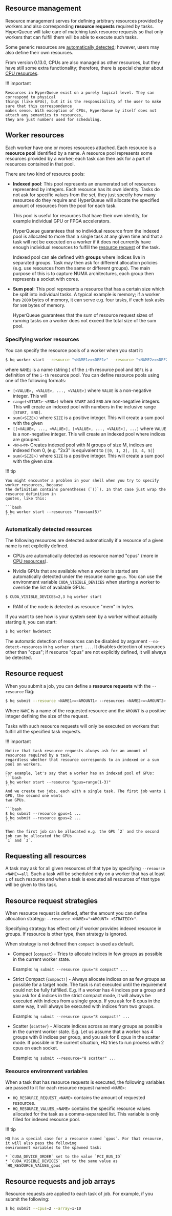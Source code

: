 ## Resource management

Resource management serves for defining arbitrary resources provided by workers and
also corresponding **resource requests** required by tasks. HyperQueue will take care of matching
task resource requests so that only workers that can fulfill them will be able to execute such tasks.

Some generic resources are [automatically detected](#automatically-detected-resources); however,
users may also define their own resources.

From version 0.13.0, CPUs are also managed as other resources, but they have still some extra functionality;
therefore, there is special chapter about [CPU resources](cresources.md). 

!!! important

    Resources in HyperQueue exist on a purely logical level. They can correspond to physical
    things (like GPUs), but it is the responsibility of the user to make sure that this correspondence
    makes sense. With exception of CPUs, HyperQueue by itself does not attach any semantics to resources,
    they are just numbers used for scheduling.


## Worker resources

Each worker have one or mores resources attached. Each resource is a **resource pool**
identified by a name. A resource pool represents some resources provided by a worker; each task can
then ask for a part of resources contained in that pool.

There are two kind of resource pools:

* **Indexed pool**: This pool represents an enumerated set of resources represented by integers.
Each resource has its own identity. Tasks do not ask for specific values from the set, they just specify
how many resources do they require and HyperQueue will allocate the specified amount of resources
from the pool for each task.

    This pool is useful for resources that have their own identity, for example individual GPU or
    FPGA accelerators.

    HyperQueue guarantees that no individual resource from the indexed pool is allocated to more than
    a single task at any given time and that a task will not be executed on a worker if it does not
    currently have enough individual resources to fulfill the [resource request](#resource-request)
    of the task.

    Indexed pool can ale defined with **groups** where indices live in separated groups. Task may
    then ask for different allocation policies (e.g. use resources from the same or different groups).
    The main purpose of this is to capture NUMA architectures, each group then represents a socket with cores.

* **Sum pool**: This pool represents a resource that has a certain size which be split into individual
    tasks. A typical example is memory; if a worker has `2000` bytes of memory, it can serve e.g. four
    tasks, if each task asks for `500` bytes of memory.

    HyperQueue guarantees that the sum of resource request sizes of *running* tasks on a worker does
    not exceed the total size of the sum pool.

### Specifying worker resources

You can specify the resource pools of a worker when you start it:

```bash
$ hq worker start --resource "<NAME1>=<DEF1>" --resource "<NAME2>=<DEF2>" ...
```

where `NAMEi` is a name (string ) of the `i`-th resource pool and `DEFi` is a definition of the
`i-th` resource pool. You can define resource pools using one of the following formats:

* `[<VALUE>, <VALUE>, ..., <VALUE>]` where `VALUE` is a non-negative integer. This will
* `range(<START>-<END>)` where `START` and `END` are non-negative integers. This will create
an indexed pool with numbers in the inclusive range `[START, END]`.
* `sum(<SIZE>)` where `SIZE` is a positive integer. This will create a sum pool with the given
* `[[<VALUE>, ..., <VALUE>], [<VALUE>, ..., <VALUE>], ...]` where `VALUE` is a non-negative integer. This will
create an indexed pool where indices are grouped.
* `<N>x<M>` Creates indexed pool with N groups of size M, indices are indexed from 0,
  (e.g. "2x3" is equivalent to `[[0, 1, 2], [3, 4, 5]`)
* `sum(<SIZE>)` where `SIZE` is a positive integer. This will create a sum pool with the given
  size.

!!! tip

    You might encounter a problem in your shell when you try to specify worker resources, because
    the definition contains parentheses (`()`). In that case just wrap the resource definition in
    quotes, like this:

    ```bash
    $ hq worker start --resources "foo=sum(5)"
    ```

### Automatically detected resources

The following resources are detected automatically if a resource of a given name is not explicitly defined.

* CPUs are automatically detected as resource named "cpus" (more in [CPU resources](cresources.md)).

* Nvidia GPUs that are available when a worker is started are automatically detected under the resource
  name `gpus`. You can use the environment variable `CUDA_VISIBLE_DEVICES` when starting a worker to
  override the list of available GPUs:
  
```bash
$ CUDA_VISIBLE_DEVICES=2,3 hq worker start
```

* RAM of the node is detected as resource "mem" in bytes. 

If you want to see how is your system seen by a worker without actually starting it,
you can start: 

```bash
$ hq worker hwdetect
```

The automatic detection of resources can be disabled by argument ``--no-detect-resources`` in ``hq worker start ...``.
It disables detection of resources other than "cpus";
if resource "cpus" are not explicitly defined, it will always be detected.


## Resource request

When you submit a job, you can define a **resource requests** with the `--resource` flag:

```bash
$ hq submit --resource <NAME1>=<AMOUNT1> --resources <NAME2>=<AMOUNT2> ...
```

Where `NAME` is a name of the requested resource and the `AMOUNT` is a positive integer defining the
size of the request.

Tasks with such resource requests will only be executed on workers that fulfill all the specified
task requests.

!!! important

    Notice that task resource requests always ask for an amount of resources required by a task,
    regardless whether that resource corresponds to an indexed or a sum pool on workers.

    For example, let's say that a worker has an indexed pool of GPUs:
    ```bash
    $ hq worker start --resource "gpus=range(1-3)"
    ```
    And we create two jobs, each with a single task. The first job wants 1 GPU, the second one wants
    two GPUs.

    ```bash
    $ hq submit --resource gpus=1 ...
    $ hq submit --resource gpus=2 ...
    ```

    Then the first job can be allocated e.g. the GPU `2` and the second job can be allocated the GPUs
    `1` and `3`. 


## Requesting all resources

A task may ask for all given resources of that type by specifying ``--resource <NAME>=all``.
Such a task will be scheduled only on a worker that has at least ``1`` of such resource and when a task is executed
all resources of that type will be given to this task. 


## Resource request strategies

When resource request is defined, after the amount you can define allocation strategy:
``--resource <NAME>="<AMOUNT> <STRATEGY>"``.

Specifying strategy has effect only if worker provides indexed resource in groups.
If resource is other type, then strategy is ignored.

When strategy is not defined then ``compact`` is used as default.

* Compact (``compact``) - Tries to allocate indices in few groups as possible in the current worker state.

  Example: ``hq submit --resource cpus="8 compact" ...``

* Strict Compact (``compact!``) - Always allocate indices on as few groups as possible for a target node.
  The task is not executed until the requirement could not be fully fulfilled.
  E.g. If a worker has 4 indices per a group and you ask for 4 indices in the strict compact mode,
  it will always be executed with indices from a single group.
  If you ask for 8 cpus in the same way, it will always be executed with indices from two groups.

  Example: ``hq submit --resource cpus="8 compact!" ...``

* Scatter (``scatter``) - Allocate indices across as many groups as possible in the current worker state.
  E.g. Let us assume that a worker has 4 groups with 8 indices per group, and you ask for 8 cpus in the scatter mode.
  If possible in the current situation, HQ tries to run process with 2 cpus on each socket.

  Example: ``hq submit --resource="8 scatter" ...``


### Resource environment variables
When a task that has resource requests is executed, the following variables are passed to it for
each resource request named `<NAME>`:

* `HQ_RESOURCE_REQUEST_<NAME>` contains the amount of requested resources.
* `HQ_RESOURCE_VALUES_<NAME>` contains the specific resource values allocated for the task as a
comma-separated list. This variable is only filled for indexed resource pool.

!!! tip

    HQ has a special case for a resource named `gpus`. For that resource, it will also pass the following
    environment variables to the spawned task:

    * `CUDA_DEVICE_ORDER` set to the value `PCI_BUS_ID`
    * `CUDA_VISIBLE_DEVICES` set to the same value as `HQ_RESOURCE_VALUES_gpus`


## Resource requests and job arrays

Resource requests are applied to each task of job. For example, if you submit the following:

```bash
$ hq submit --cpus=2 --array=1-10
```
